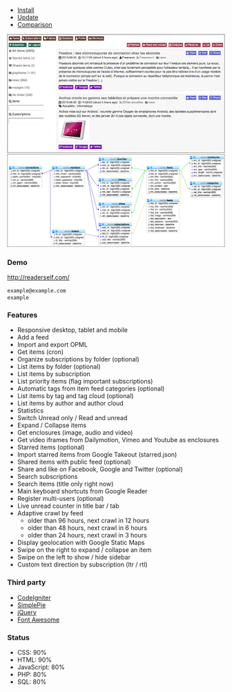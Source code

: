 * [Install](/INSTALL.md)
* [Update](/UPDATE.md)
* [Comparison](/COMPARISON.md)

![Screenshot](medias/screenshot.png)
![Database](medias/database.png)

### Demo

http://readerself.com/
```text
example@example.com
example
```

### Features

* Responsive desktop, tablet and mobile
* Add a feed
* Import and export OPML
* Get items (cron)
* Organize subscriptions by folder (optional)
* List items by folder (optional)
* List items by subscription
* List priority items (flag important subscriptions)
* Automatic tags from item feed categories (optional)
* List items by tag and tag cloud (optional)
* List items by author and author cloud
* Statistics
* Switch Unread only / Read and unread
* Expand / Collapse items
* Get enclosures (image, audio and video)
* Get video iframes from Dailymotion, Vimeo and Youtube as enclosures
* Starred items (optional)
* Import starred items from Google Takeout (starred.json)
* Shared items with public feed (optional)
* Share and like on Facebook, Google and Twitter (optional)
* Search subscriptions
* Search items (title only right now)
* Main keyboard shortcuts from Google Reader
* Register multi-users (optional)
* Live unread counter in title bar / tab
* Adaptive crawl by feed
	* older than 96 hours, next crawl in 12 hours
	* older than 48 hours, next crawl in 6 hours
	* older than 24 hours, next crawl in 3 hours
* Display geolocation with Google Static Maps
* Swipe on the right to expand / collapse an item
* Swipe on the left to show / hide sidebar
* Custom text direction by subscription (ltr / rtl)

### Third party

* [CodeIgniter](http://ellislab.com/codeigniter/)
* [SimplePie](http://simplepie.org)
* [jQuery](http://jquery.com/)
* [Font Awesome](http://fortawesome.github.io/Font-Awesome/)

### Status

* CSS: 90%
* HTML: 90%
* JavaScript: 80%
* PHP: 80%
* SQL: 80%
